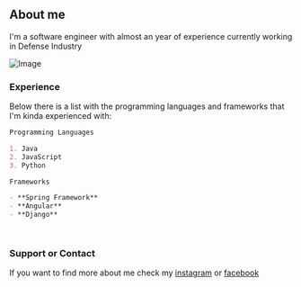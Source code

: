 ## About me 

I'm a software engineer with almost an year of experience currently working in Defense Industry

![Image]()


### Experience 

Below there is a list with the programming languages and frameworks that I'm kinda experienced with:

```markdown
Programming Languages 

1. Java
2. JavaScript
3. Python

Frameworks

- **Spring Framework**
- **Angular**
- **Django**




```


### Support or Contact

If you want to find more about me check my [instagram](https://www.instagram.com/stefangheti/?hl=ro) or [facebook](https://www.facebook.com/stefan.gheti?ref=bookmarks)
